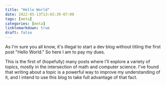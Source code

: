 ```yaml
---
title: "Hello World"
date: 2022-05-13T13:43:39-07:00
tags: [meta]
categories: [meta]
linktomarkdown: true
draft: false
---
```


As I'm sure you all know, it's illegal to start a dev blog without titling the first post "Hello World." So here I am to pay my dues.

This is the first of (hopefully) many posts where I'll explore a variety of topics, mostly in the intersection of math and computer science. I've found that writing about a topic is a powerful way to improve my understanding of it, and I intend to use this blog to take full advantage of that fact.

